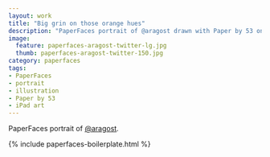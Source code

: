```yaml
---
layout: work
title: "Big grin on those orange hues"
description: "PaperFaces portrait of @aragost drawn with Paper by 53 on an iPad."
image: 
  feature: paperfaces-aragost-twitter-lg.jpg
  thumb: paperfaces-aragost-twitter-150.jpg
category: paperfaces
tags: 
- PaperFaces
- portrait
- illustration
- Paper by 53
- iPad art
---
```


PaperFaces portrait of [@aragost](http://twitter.com/aragost).

{% include paperfaces-boilerplate.html %}